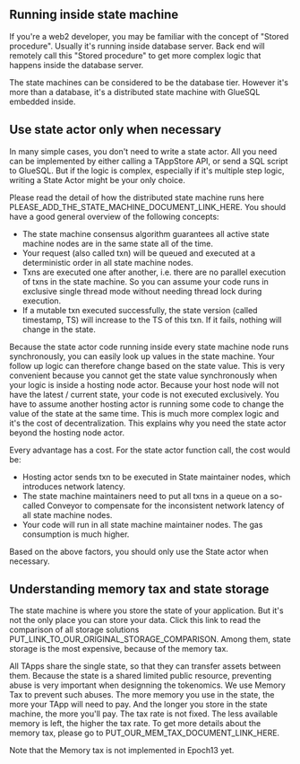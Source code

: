 ## Running inside state machine

If you're a web2 developer, you may be familiar with the concept of "Stored procedure". Usually it's running inside database server. Back end will remotely call this "Stored procedure" to get more complex logic that happens inside the database server.

The state machines can be considered to be the database tier. However it's more than a database, it's a distributed state machine with GlueSQL embedded inside.

## Use state actor only when necessary

In many simple cases, you don't need to write a state actor. All you need can be implemented by either calling a TAppStore API, or send a SQL script to GlueSQL. But if the logic is complex, especially if it's multiple step logic, writing a State Actor might be your only choice.

Please read the detail of how the distributed state machine runs here PLEASE_ADD_THE_STATE_MACHINE_DOCUMENT_LINK_HERE. You should have a good general overview of the following concepts:

* The state machine consensus algorithm guarantees all active state machine nodes are in the same state all of the time.
* Your request (also called txn) will be queued and executed at a deterministic order in all state machine nodes.
* Txns are executed one after another, i.e. there are no parallel execution of  txns in the state machine. So you can assume your code runs in exclusive single thread mode without needing thread lock during execution. 
* If a mutable txn executed successfully, the state version (called timestamp, TS) will increase to the TS of this txn. If it fails, nothing will change in the state.

Because the state actor code running inside every state machine node runs synchronously, you can easily look up values in the state machine. Your follow up logic can therefore change based on the state value. This is very convenient because you cannot get the state value synchronously when your logic is inside a hosting node actor. Because your host node will not have the latest / current state, your code is not executed exclusively. You have to assume another hosting actor is running some code to change the value of the state at the same time. This is much more complex logic and it's the cost of decentralization. This explains why you need the state actor beyond the hosting node actor. 

Every advantage has a cost. For the state actor function call, the cost would be:

* Hosting actor sends txn to be executed in State maintainer nodes, which introduces network latency.
* The state machine maintainers need to put all txns in a queue on a so-called Conveyor to compensate for the inconsistent network latency of all state machine nodes.
* Your code will run in all state machine maintainer nodes. The gas consumption is much higher.

Based on the above factors, you should only use the State actor when necessary.

## Understanding memory tax and state storage

The state machine is where you store the state of your application. But it's not the only place you can store your data. Click this link to read the comparison of all storage solutions PUT_LINK_TO_OUR_ORIGINAL_STORAGE_COMPARISON. Among them, state storage is the most expensive, because of the memory tax.

All TApps share the single state, so that they can transfer assets between them. Because the state is a shared limited public resource, preventing abuse is very important when designning the tokenomics. We use Memory Tax to prevent such abuses. The more memory you use in the state, the more your TApp will need to pay. And the longer you store in the state machine, the more you'll pay. The tax rate is not fixed. The less available memory is left, the higher the tax rate. To get more details about the memory tax, please go to PUT_OUR_MEM_TAX_DOCUMENT_LINK_HERE.

Note that the Memory tax is not implemented in Epoch13 yet. 

